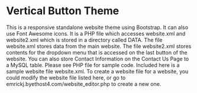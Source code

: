 # Vertical Button Theme

This is a responsive standalone website theme using 
Bootstrap. It can also use Font Awesome icons.  It is a PHP
file which accesses website.xml and website2.xml which is
stored in a directory called DATA.  The file website.xml
stores data from the main website.  The file website2.xml
stores contents for the dropdown menu that is accessed on the
last button of the website.  You can also store Contact
Information on the Contact Us Page to a MySQL table.  Please
see PHP file for sample code.  Included here is a sample 
website file website.xml.  To create a website file for a
website, you could modify the website file listed here, or
go to emrickj.byethost4.com/website_editor.php to create a
new one.
